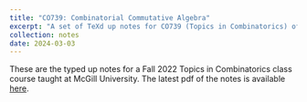 ```yaml
---
title: "CO739: Combinatorial Commutative Algebra"
excerpt: "A set of TeXd up notes for CO739 (Topics in Combinatorics) offered at the University of Waterloo. Taught by Oliver Pechenik."
collection: notes
date: 2024-03-03
---
```


These are the typed up notes for a Fall 2022 Topics in Combinatorics class course taught at McGill University. The latest pdf of the notes is available [here](/files/CO739CombComAlg.pdf).
